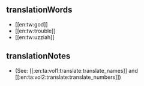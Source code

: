 ## translationWords

* [[en:tw:god]]
* [[en:tw:trouble]]
* [[en:tw:uzziah]]

## translationNotes

* (See: [[:en:ta:vol1:translate:translate_names]] and [[:en:ta:vol2:translate:translate_numbers]])
